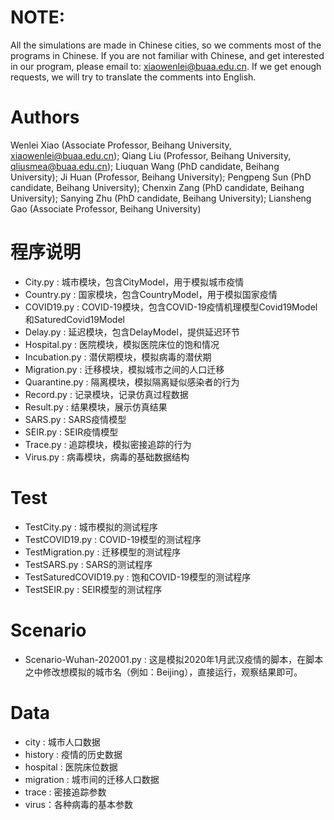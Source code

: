 # NOTE: 
All the simulations are made in Chinese cities, so we comments most of the programs in Chinese. If you are not familiar with Chinese, and get interested in our program, please email to: xiaowenlei@buaa.edu.cn. If we get enough requests, we will try to translate the comments into English.
# Authors
Wenlei Xiao (Associate Professor, Beihang University, xiaowenlei@buaa.edu.cn);
Qiang Liu  (Professor, Beihang University, qliusmea@buaa.edu.cn);
Liuquan Wang (PhD candidate, Beihang University);
Ji Huan (Professor, Beihang University);
Pengpeng Sun (PhD candidate, Beihang University);
Chenxin Zang (PhD candidate, Beihang University);
Sanying Zhu (PhD candidate, Beihang University);
Liansheng Gao (Associate Professor, Beihang University)

# 程序说明
- City.py : 城市模块，包含CityModel，用于模拟城市疫情
- Country.py : 国家模块，包含CountryModel，用于模拟国家疫情
- COVID19.py : COVID-19模块，包含COVID-19疫情机理模型Covid19Model和SaturedCovid19Model
- Delay.py : 延迟模块，包含DelayModel，提供延迟环节
- Hospital.py : 医院模块，模拟医院床位的饱和情况
- Incubation.py : 潜伏期模块，模拟病毒的潜伏期
- Migration.py : 迁移模块，模拟城市之间的人口迁移
- Quarantine.py : 隔离模块，模拟隔离疑似感染者的行为
- Record.py : 记录模块，记录仿真过程数据
- Result.py : 结果模块，展示仿真结果
- SARS.py : SARS疫情模型
- SEIR.py : SEIR疫情模型
- Trace.py : 追踪模块，模拟密接追踪的行为
- Virus.py : 病毒模块，病毒的基础数据结构

# Test
- TestCity.py : 城市模拟的测试程序
- TestCOVID19.py : COVID-19模型的测试程序
- TestMigration.py : 迁移模型的测试程序
- TestSARS.py : SARS的测试程序
- TestSaturedCOVID19.py : 饱和COVID-19模型的测试程序
- TestSEIR.py : SEIR模型的测试程序

# Scenario
- Scenario-Wuhan-202001.py : 这是模拟2020年1月武汉疫情的脚本，在脚本之中修改想模拟的城市名（例如：Beijing），直接运行，观察结果即可。

# Data
- city : 城市人口数据
- history : 疫情的历史数据
- hospital : 医院床位数据
- migration : 城市间的迁移人口数据
- trace : 密接追踪参数
- virus：各种病毒的基本参数